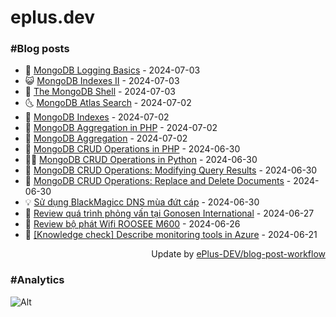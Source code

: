 # eplus.dev

### #Blog posts

<!-- BLOG-POST-LIST:START -->
 - 🧰 [MongoDB Logging Basics](https://eplus.dev/mongodb-logging-basics) - 2024-07-03
 - 😺 [MongoDB Indexes II](https://eplus.dev/mongodb-indexes-ii) - 2024-07-03
 - 🗽 [The MongoDB Shell](https://eplus.dev/the-mongodb-shell) - 2024-07-03
 - 🌜 [MongoDB Atlas Search](https://eplus.dev/mongodb-atlas-search) - 2024-07-02
 - 📝 [MongoDB Indexes](https://eplus.dev/mongodb-indexes) - 2024-07-02
 - 🚀 [MongoDB Aggregation in PHP](https://eplus.dev/mongodb-aggregation-in-php) - 2024-07-02
 - 💼 [MongoDB Aggregation](https://eplus.dev/mongodb-aggregation) - 2024-07-02
 - 🦣 [MongoDB CRUD Operations in PHP](https://eplus.dev/mongodb-crud-operations-in-php) - 2024-06-30
 - 👨‍🏫 [MongoDB CRUD Operations in Python](https://eplus.dev/mongodb-crud-operations-in-python) - 2024-06-30
 - 🔭 [MongoDB CRUD Operations: Modifying Query Results](https://eplus.dev/mongodb-crud-operations-modifying-query-results) - 2024-06-30
 - 🤡 [MongoDB CRUD Operations: Replace and Delete Documents](https://eplus.dev/mongodb-crud-operations-replace-and-delete-documents) - 2024-06-30
 - 💡 [Sử dụng BlackMagicc DNS mùa đứt cáp](https://eplus.dev/su-dung-blackmagicc-dns-mua-dut-cap) - 2024-06-30
 - 🦣 [Review quá trình phỏng vấn tại Gonosen International](https://eplus.dev/review-qua-trinh-phong-van-tai-gonosen-international) - 2024-06-27
 - 💪 [Review bộ phát Wifi ROOSEE M600](https://eplus.dev/review-bo-phat-wifi-roosee-m600) - 2024-06-26
 - 🤡 [[Knowledge check] Describe monitoring tools in Azure](https://eplus.dev/knowledge-check-describe-monitoring-tools-in-azure) - 2024-06-21<!-- BLOG-POST-LIST:END -->

<div align="right">
  Update by <a target="_blank"
    href="https://github.com/ePlus-DEV/blog-post-workflow">ePlus-DEV/blog-post-workflow</a>
</div>

### #Analytics
![Alt](https://repobeats.axiom.co/api/embed/9990f7cddfbad8d834990b10ccad05f81ac1096f.svg "Repobeats analytics image")
